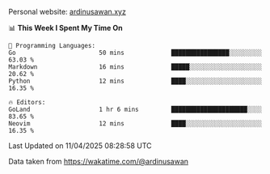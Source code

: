 Personal website: [ardinusawan.xyz](https://ardinusawan.xyz)

<!--START_SECTION:waka-->
📊 **This Week I Spent My Time On** 

```text
💬 Programming Languages: 
Go                       50 mins             ████████████████░░░░░░░░░   63.03 % 
Markdown                 16 mins             █████░░░░░░░░░░░░░░░░░░░░   20.62 % 
Python                   12 mins             ████░░░░░░░░░░░░░░░░░░░░░   16.35 % 

🔥 Editors: 
GoLand                   1 hr 6 mins         █████████████████████░░░░   83.65 % 
Neovim                   12 mins             ████░░░░░░░░░░░░░░░░░░░░░   16.35 % 
```


 Last Updated on 11/04/2025 08:28:58 UTC
<!--END_SECTION:waka-->
Data taken from https://wakatime.com/@ardinusawan
